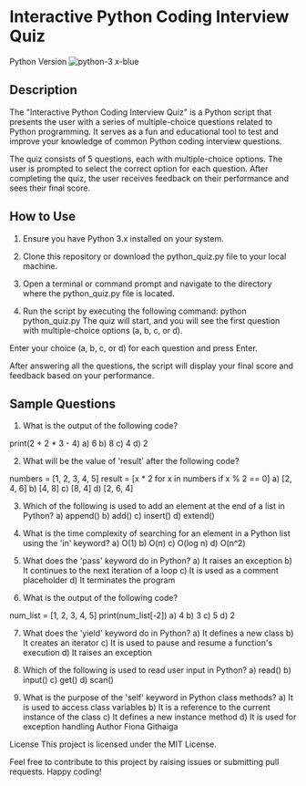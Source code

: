 # Interactive Python Coding Interview Quiz
Python Version 
![python-3 x-blue](https://github.com/FionaG26/My_Portfolio_Projects/assets/111144758/85d35a5d-fb49-4f8b-b7cf-0424deb406da)

## Description
The "Interactive Python Coding Interview Quiz" is a Python script that presents the user with a series of multiple-choice questions related to Python programming. It serves as a fun and educational tool to test and improve your knowledge of common Python coding interview questions.

The quiz consists of 5 questions, each with multiple-choice options. The user is prompted to select the correct option for each question. After completing the quiz, the user receives feedback on their performance and sees their final score.

## How to Use
1. Ensure you have Python 3.x installed on your system.

2. Clone this repository or download the python_quiz.py file to your local machine.

3. Open a terminal or command prompt and navigate to the directory where the python_quiz.py file is located.

4. Run the script by executing the following command:
python python_quiz.py
The quiz will start, and you will see the first question with multiple-choice options (a, b, c, or d).

Enter your choice (a, b, c, or d) for each question and press Enter.

After answering all the questions, the script will display your final score and feedback based on your performance.

## Sample Questions
1. What is the output of the following code?

print(2 + 2 * 3 - 4)
a) 6
b) 8
c) 4
d) 2

2. What will be the value of 'result' after the following code?

numbers = [1, 2, 3, 4, 5]
result = [x * 2 for x in numbers if x % 2 == 0]
a) [2, 4, 6]
b) [4, 8]
c) [8, 4]
d) [2, 6, 4]

3. Which of the following is used to add an element at the end of a list in Python?
a) append()
b) add()
c) insert()
d) extend()

4. What is the time complexity of searching for an element in a Python list using the 'in' keyword?
a) O(1)
b) O(n)
c) O(log n)
d) O(n^2)

5. What does the 'pass' keyword do in Python?
a) It raises an exception
b) It continues to the next iteration of a loop
c) It is used as a comment placeholder
d) It terminates the program

6. What is the output of the following code?

num_list = [1, 2, 3, 4, 5]
print(num_list[-2])
a) 4
b) 3
c) 5
d) 2

7. What does the 'yield' keyword do in Python?
a) It defines a new class
b) It creates an iterator
c) It is used to pause and resume a function's execution
d) It raises an exception

8. Which of the following is used to read user input in Python?
a) read()
b) input()
c) get()
d) scan()

9. What is the purpose of the 'self' keyword in Python class methods?
a) It is used to access class variables
b) It is a reference to the current instance of the class
c) It defines a new instance method
d) It is used for exception handling
Author
Fiona Githaiga

License
This project is licensed under the MIT License.

Feel free to contribute to this project by raising issues or submitting pull requests. Happy coding!
